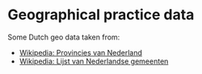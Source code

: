 # Geographical practice data

Some Dutch geo data taken from:

- [Wikipedia: Provincies van Nederland](https://nl.wikipedia.org/wiki/Provincies_van_Nederland)
- [Wikipedia: Lijst van Nederlandse gemeenten](https://nl.wikipedia.org/wiki/Lijst_van_Nederlandse_gemeenten)
